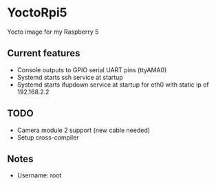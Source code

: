 # YoctoRpi5
Yocto image for my Raspberry 5

## Current features
* Console outputs to GPIO serial UART pins (ttyAMA0)
* Systemd starts ssh service at startup
* Systemd starts ifupdown service at startup for eth0 with static ip of 192.168.2.2

## TODO
* Camera module 2 support (new cable needed)
* Setup cross-compiler

## Notes
* Username: root
